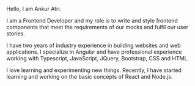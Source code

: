 Hello, I am Ankur Atri.

I am a Frontend Developer and my role is to write and style frontend components that meet the requirements of our mocks and fulfil our user stories.

I have two years of industry experience in building websites and web applications. I specialize in Angular and have professional experience working with Typescript, JavaScript, JQuery, Bootstrap, CSS and HTML.

I love learning and experimenting new things. Recently, I have started learning and working on the basic concepts of React and Node.js.
